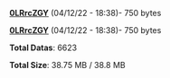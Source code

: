[**0LRrcZGY**](/data/0LRrcZGY.txt) (04/12/22 - 18:38)- 750 bytes

[**0LRrcZGY**](/data/0LRrcZGY.txt) (04/12/22 - 18:38)- 750 bytes

**Total Datas**: 6623

**Total Size**: 38.75 MB / 38.8 MB